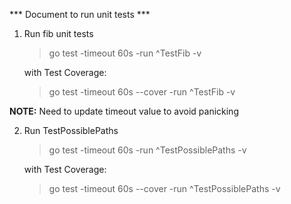*** Document to run unit tests ***

 1. Run fib unit tests
     >go test -timeout 60s -run ^TestFib -v 
   
    with Test Coverage:
     >go test -timeout 60s --cover -run ^TestFib -v  

   **NOTE:** Need to update timeout value to avoid panicking
 
 2. Run TestPossiblePaths 
    >go test -timeout 60s -run ^TestPossiblePaths -v
    
    with Test Coverage:
     >go test -timeout 60s --cover -run ^TestPossiblePaths -v     
  
   